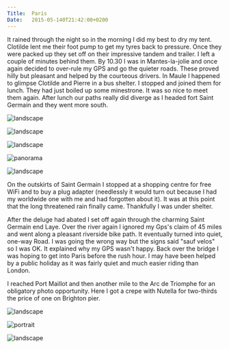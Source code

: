 ```yaml
---
Title:	Paris
Date:	2015-05-140T21:42:00+0200
---
```


It rained through the night so in the morning I did my best to dry my tent. Clotilde lent me their foot pump to get my tyres back to pressure. Once they were packed up they set off on their impressive tandem and trailer. I left a couple of minutes behind them. By 10.30 I was in Mantes-la-jolie and once again decided to over-rule my GPS and go the quieter roads. These proved hilly but pleasant and helped by the courteous drivers. In Maule I happened to glimpse Clotilde and Pierre in a bus shelter. I stopped and joined them for lunch. They had just boiled up some minestrone. It was so nice to meet them again. After lunch our paths really did diverge as I headed fort Saint Germain and they went more south.

![landscape](https://farm1.staticflickr.com/446/19455665431_4d2eac3034_z_d.jpg "Village")

![landscape](https://farm1.staticflickr.com/512/19455673221_e1fda55c9a_z_d.jpg)

![landscape](https://farm1.staticflickr.com/362/18830798453_7b35f9808a_z_d.jpg "Reunited with Clotilde and Pierre for lunch")

![panorama](https://farm8.staticflickr.com/7683/17013926264_3083f358c7.jpg "countryside")

![landscape](https://farm6.staticflickr.com/5350/17636586711_b65e8ed672.jpg "wheat")

On the outskirts of Saint Germain I stopped at a shopping centre for free WiFi and to buy a plug adapter (needlessly it would turn out because I had my worldwide one with me and had forgotten about it). It was at this point that the long threatened rain finally came. Thankfully I was under shelter.

After the deluge had abated I set off again through the charming Saint Germain end Laye. Over the river again I ignored my Gps's claim of 45 miles and went along a pleasant riverside bike path. It eventually turned into quiet, one-way Road. I was going the wrong way but the signs said "sauf velos" so I was OK. It explained why my GPS wasn't happy. Back over the bridge I was hoping to get into Paris before the rush hour. I may have been helped by a public holiday as it was fairly quiet and much easier riding than London.

I reached Port Maillot and then another mile to the Arc de Triomphe for an obligatory photo opportunity. Here I got a crepe with Nutella for two-thirds the price of one on Brighton pier.

![landscape](https://farm1.staticflickr.com/323/19451435975_8b15666b5d_z_d.jpg "Port Maillot")

![portrait](https://farm8.staticflickr.com/7740/17619565296_2cf563377a.jpg "Arrival at the Arc de Triomphe")

![landscape](https://farm1.staticflickr.com/287/19263887588_963ca3e46d_z_d.jpg "Champs Elysse")